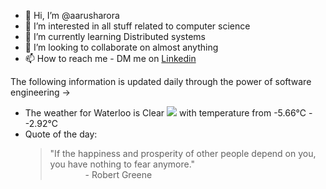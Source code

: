 - 👋 Hi, I’m @aarusharora
- 👀 I’m interested in all stuff related to computer science
- 🌱 I’m currently learning Distributed systems
- 💞️ I’m looking to collaborate on almost anything
- 📫 How to reach me - DM me on [Linkedin](https://www.linkedin.com/in/aarusharora789/)

The following information is updated daily through the power of software engineering ->
- The weather for Waterloo is Clear ![](https://openweathermap.org/img/wn/01d.png) with temperature from -5.66℃ - -2.92℃
- Quote of the day:  
	> "If the happiness and prosperity of other people depend on you, you have nothing to fear anymore."  
	> &emsp;&emsp;&emsp;&emsp;- Robert Greene
